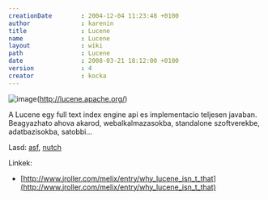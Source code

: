 ```yaml
---
creationDate        : 2004-12-04 11:23:48 +0100 
author              : karenin 
title               : Lucene 
name                : Lucene 
layout              : wiki 
path                : Lucene 
date                : 2008-03-21 18:12:00 +0100 
version             : 4 
creator             : kocka 
---
```

![image](http://jakarta.apache.org/lucene/docs/images/lucene_green_300.gif)(http://lucene.apache.org/)

A Lucene egy full text index engine api es implementacio teljesen javaban. Beagyazhato ahova akarod, webalkalmazasokba, standalone szoftverekbe, adatbazisokba, satobbi...

Lasd: [asf](ASF.html), [nutch](nutch.html)

Linkek:

*   [http://www.jroller.com/melix/entry/why_lucene_isn_t_that](http://www.jroller.com/melix/entry/why_lucene_isn_t_that)


